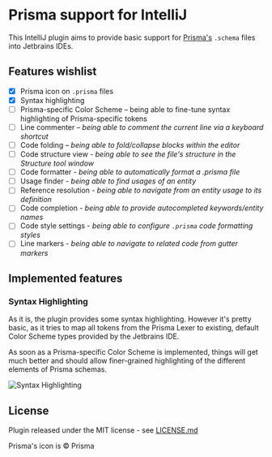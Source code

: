 # Prisma support for IntelliJ

This IntelliJ plugin aims to provide basic support for [Prisma's](https://prisma.io)
`.schema` files into Jetbrains IDEs.

## Features wishlist

- [X] Prisma icon on `.prisma` files
- [X] Syntax highlighting
- [ ] Prisma-specific Color Scheme – being able to fine-tune syntax highlighting of Prisma-specific tokens
- [ ] Line commenter – *being able to comment the current line via a keyboard shortcut*
- [ ] Code folding – *being able to fold/collapse blocks within the editor*
- [ ] Code structure view - *being able to see the file's structure in the Structure tool window*
- [ ] Code formatter - *being able to automatically format a .prisma file*
- [ ] Usage finder - *being able to find usages of an entity*
- [ ] Reference resolution - *being able to navigate from an entity usage to its definition*
- [ ] Code completion - *being able to provide autocompleted keywords/entity names*
- [ ] Code style settings - *being able to configure `.prisma` code formatting styles*
- [ ] Line markers - *being able to navigate to related code from gutter markers*

## Implemented features

### Syntax Highlighting

As it is, the plugin provides some syntax highlighting.
However it's pretty basic, as it tries to map all tokens from the Prisma Lexer to existing, 
default Color Scheme types provided by the Jetbrains IDE.

As soon as a Prisma-specific Color Scheme is implemented, things will get much better and 
should allow finer-grained highlighting of the different elements of Prisma schemas.

![Syntax Highlighting](../media/syntax-highlighting.jpeg?raw=true)

## License

Plugin released under the MIT license - see [LICENSE.md](https://github.com/olance/intellij-prisma/blob/master/LICENSE.md)

Prisma's icon is © Prisma